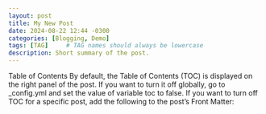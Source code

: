 ```yaml
---
layout: post
title: My New Post
date: 2024-08-22 12:44 -0300
categories: [Blogging, Demo]
tags: [TAG]     # TAG names should always be lowercase
description: Short summary of the post.
---
```


Table of Contents
By default, the Table of Contents (TOC) is displayed on the 
right panel of the post. If you want to turn it off globally,
go to _config.yml and set the value of variable toc to false. 
If you want to turn off TOC for a specific post, add the following 
to the post’s Front Matter:
